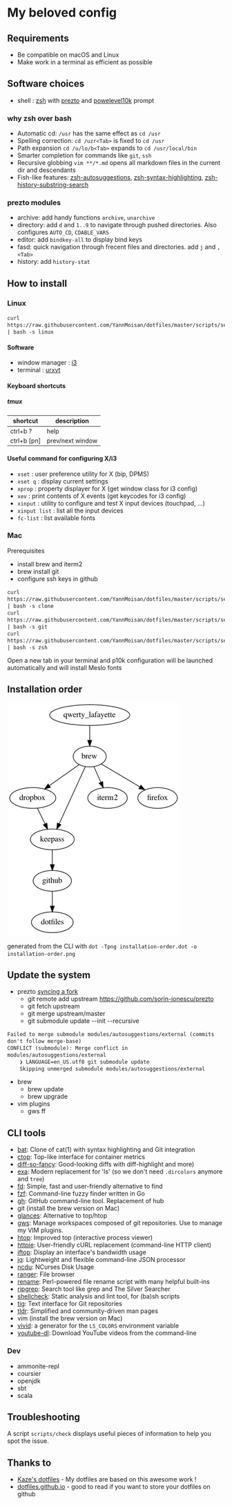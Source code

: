 # My beloved config

## Requirements
- Be compatible on macOS and Linux
- Make work in a terminal as efficient as possible
  
## Software choices

- shell : [zsh](https://wiki.archlinux.org/index.php/zsh) with [prezto](https://github.com/sorin-ionescu/prezto) and [powelevel10k](https://github.com/romkatv/powerlevel10k) prompt

### why zsh over bash

- Automatic cd: `/usr` has the same effect as `cd /usr`
- Spelling correction: `cd /uzr<Tab>` is fixed to `cd /usr`
- Path expansion `cd /u/lo/b<Tab>` expands to `cd /usr/local/bin`
- Smarter completion for commands like `git`, `ssh`
- Recursive globbing `vim **/*.md` opens all markdown files in the current dir and descendants
- Fish-like features: [zsh-autosuggestions](https://github.com/zsh-users/zsh-autosuggestions), [zsh-syntax-highlighting](https://github.com/zsh-users/zsh-syntax-highlighting), [zsh-history-substring-search](https://github.com/zsh-users/zsh-history-substring-search)

### prezto modules

- archive: add handy functions `archive`, `unarchive`
- directory: add `d` and `1..9` to navigate through pushed directories. Also configures `AUTO_CD`, `CDABLE_VARS`
- editor: add `bindkey-all` to display bind keys
- fasd: quick navigation through frecent files and directories. add `j` and `,<Tab>`
- history: add `history-stat`

## How to install
### Linux
```
curl https://raw.githubusercontent.com/YannMoisan/dotfiles/master/scripts/setup | bash -s linux
```

#### Software
- window manager : [i3](https://wiki.archlinux.org/index.php/i3)
- terminal : [urxvt](https://wiki.archlinux.org/index.php/Rxvt-unicode)

#### Keyboard shortcuts

##### tmux
|shortcut|description|
|---|---|
|ctrl+b ?|help|
|ctrl+b [pn]|prev/next window|

#### Useful command for configuring X/i3
- `xset` : user preference utility for X (bip, DPMS)
- `xset q` : display current settings
- `xprop` : property displayer for X (get window class for i3 config)
- `xev` : print contents of X events (get keycodes for i3 config)
- `xinput` : utility to configure and test X input devices (touchpad, …)
- `xinput list` : list all the input devices
- `fc-list` : list available fonts


### Mac
Prerequisites

- install brew and iterm2
- brew install git
- configure ssh keys in github

```
curl https://raw.githubusercontent.com/YannMoisan/dotfiles/master/scripts/setup | bash -s clone
curl https://raw.githubusercontent.com/YannMoisan/dotfiles/master/scripts/setup | bash -s git
curl https://raw.githubusercontent.com/YannMoisan/dotfiles/master/scripts/setup | bash -s zsh
```

Open a new tab in your terminal and p10k configuration will be launched automatically and will install Meslo fonts

## Installation order

![installation order](installation-order.png)

generated from the CLI with `dot -Tpng installation-order.dot -o installation-order.png`

## Update the system

- prezto [syncing a fork](https://docs.github.com/en/pull-requests/collaborating-with-pull-requests/working-with-forks/syncing-a-fork)
    - git remote add upstream https://github.com/sorin-ionescu/prezto
	- git fetch upstream
	- git merge upstream/master
	- git submodule update --init --recursive
```
Failed to merge submodule modules/autosuggestions/external (commits don't follow merge-base)
CONFLICT (submodule): Merge conflict in modules/autosuggestions/external
    ❯ LANGUAGE=en_US.utf8 git submodule update
    Skipping unmerged submodule modules/autosuggestions/external
```
- brew
	- brew update
	- brew upgrade
- vim plugins
	- gws ff
	
## CLI tools

- [bat](https://github.com/sharkdp/bat): Clone of cat(1) with syntax highlighting and Git integration
- [ctop](https://bcicen.github.io/ctop/): Top-like interface for container metrics
- [diff-so-fancy](https://github.com/so-fancy/diff-so-fancy): Good-looking diffs with diff-highlight and more)
- [exa](https://the.exa.website): Modern replacement for 'ls' (so we don't need `.dircolors` anymore and `tree`)
- [fd](https://github.com/sharkdp/fd): Simple, fast and user-friendly alternative to find
- [fzf](https://github.com/junegunn/fzf): Command-line fuzzy finder written in Go
- [gh](https://cli.github.com/manual/): GitHub command-line tool. Replacement of hub
- git (install the brew version on Mac)
- [glances](https://github.com/nicolargo/glances): Alternative to top/htop
- [gws](https://streakycobra.github.io/gws/): Manage workspaces composed of git repositories. Use to manage my VIM plugins.
- [htop](https://htop.dev/): Improved top (interactive process viewer)
- [httpie](https://httpie.io/): User-friendly cURL replacement (command-line HTTP client)
- [iftop](https://www.ex-parrot.com/~pdw/iftop/): Display an interface's bandwidth usage
- [jq](https://stedolan.github.io/jq/): Lightweight and flexible command-line JSON processor
- [ncdu](https://dev.yorhel.nl/ncdu): NCurses Disk Usage
- [ranger](https://ranger.github.io): File browser
- [rename](http://plasmasturm.org/code/rename): Perl-powered file rename script with many helpful built-ins
- [ripgrep](https://github.com/BurntSushi/ripgrep): Search tool like grep and The Silver Searcher
- [shellcheck](https://www.shellcheck.net/): Static analysis and lint tool, for (ba)sh scripts
- [tig](https://jonas.github.io/tig/): Text interface for Git repositories
- [tldr](https://tldr.sh/): Simplified and community-driven man pages
- vim (install the brew version on Mac)
- [vivid](https://github.com/sharkdp/vivid): a generator for the `LS_COLORS` environment variable
- [youtube-dl](https://youtube-dl.org/): Download YouTube videos from the command-line

### Dev

- ammonite-repl
- coursier
- openjdk
- sbt
- scala

## Troubleshooting
A script `scripts/check` displays useful pieces of information to help you spot the issue.

## Thanks to
- [Kaze's dotfiles](https://github.com/fabi1cazenave/dotFiles/) - My dotfiles are based on this awesome work !
- [dotfiles.github.io](https://dotfiles.github.io/) - good to read if you want to store your dotfiles on github
